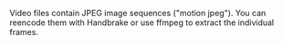 Video files contain JPEG image sequences ("motion jpeg"). You can reencode them with Handbrake or use ffmpeg to extract the individual frames.